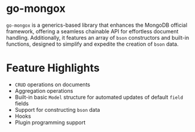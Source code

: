 # go-mongox
`go-mongox` is a generics-based library that enhances the MongoDB official framework, offering a seamless chainable API for effortless document handling. Additionally, it features an array of `bson` constructors and built-in functions, designed to simplify and expedite the creation of `bson` data.

# Feature Highlights
- `CRUD` operations on documents
- Aggregation operations
- Built-in basic `Model` structure for automated updates of default `field` fields
- Support for constructing `bson` data
- Hooks
- Plugin programming support